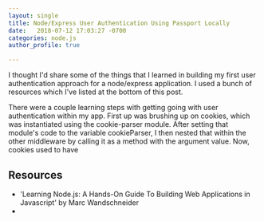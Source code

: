 ```yaml
---
layout: single
title: Node/Express User Authentication Using Passport Locally
date:   2018-07-12 17:03:27 -0700
categories: node.js
author_profile: true

---
```

I thought I'd share some of the things that I learned in building my first user authentication approach for a node/express application. I used a bunch of resources which I've listed at the bottom of this post.

There were a couple learning steps with getting going with user authentication within my app. First up was brushing up on cookies, which was instantiated using the cookie-parser module. After setting that module's code to the variable cookieParser, I then nested that within the other middleware by calling it as a method with the argument value. Now, cookies used to have



## Resources
* 'Learning Node.js: A Hands-On Guide To Building Web Applications in Javascript' by Marc Wandschneider
*